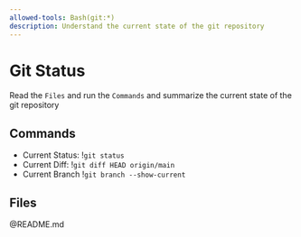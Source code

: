 ```yaml
---
allowed-tools: Bash(git:*)
description: Understand the current state of the git repository
---
```


# Git Status
Read the `Files` and run the `Commands` and summarize the current state of the git repository

## Commands
- Current Status: !`git status`
- Current Diff: !`git diff HEAD origin/main`
- Current Branch !`git branch --show-current`

## Files
@README.md
